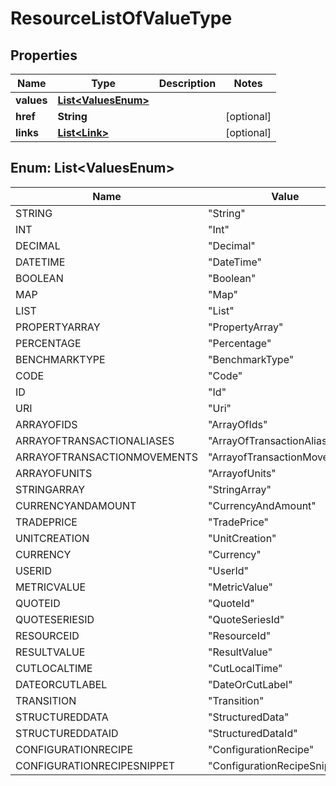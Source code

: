 

# ResourceListOfValueType

## Properties

Name | Type | Description | Notes
------------ | ------------- | ------------- | -------------
**values** | [**List&lt;ValuesEnum&gt;**](#List&lt;ValuesEnum&gt;) |  | 
**href** | **String** |  |  [optional]
**links** | [**List&lt;Link&gt;**](Link.md) |  |  [optional]



## Enum: List&lt;ValuesEnum&gt;

Name | Value
---- | -----
STRING | &quot;String&quot;
INT | &quot;Int&quot;
DECIMAL | &quot;Decimal&quot;
DATETIME | &quot;DateTime&quot;
BOOLEAN | &quot;Boolean&quot;
MAP | &quot;Map&quot;
LIST | &quot;List&quot;
PROPERTYARRAY | &quot;PropertyArray&quot;
PERCENTAGE | &quot;Percentage&quot;
BENCHMARKTYPE | &quot;BenchmarkType&quot;
CODE | &quot;Code&quot;
ID | &quot;Id&quot;
URI | &quot;Uri&quot;
ARRAYOFIDS | &quot;ArrayOfIds&quot;
ARRAYOFTRANSACTIONALIASES | &quot;ArrayOfTransactionAliases&quot;
ARRAYOFTRANSACTIONMOVEMENTS | &quot;ArrayofTransactionMovements&quot;
ARRAYOFUNITS | &quot;ArrayofUnits&quot;
STRINGARRAY | &quot;StringArray&quot;
CURRENCYANDAMOUNT | &quot;CurrencyAndAmount&quot;
TRADEPRICE | &quot;TradePrice&quot;
UNITCREATION | &quot;UnitCreation&quot;
CURRENCY | &quot;Currency&quot;
USERID | &quot;UserId&quot;
METRICVALUE | &quot;MetricValue&quot;
QUOTEID | &quot;QuoteId&quot;
QUOTESERIESID | &quot;QuoteSeriesId&quot;
RESOURCEID | &quot;ResourceId&quot;
RESULTVALUE | &quot;ResultValue&quot;
CUTLOCALTIME | &quot;CutLocalTime&quot;
DATEORCUTLABEL | &quot;DateOrCutLabel&quot;
TRANSITION | &quot;Transition&quot;
STRUCTUREDDATA | &quot;StructuredData&quot;
STRUCTUREDDATAID | &quot;StructuredDataId&quot;
CONFIGURATIONRECIPE | &quot;ConfigurationRecipe&quot;
CONFIGURATIONRECIPESNIPPET | &quot;ConfigurationRecipeSnippet&quot;



